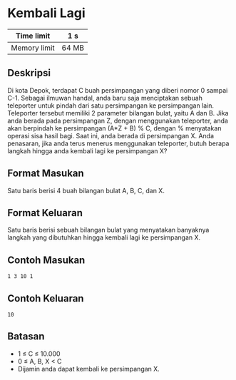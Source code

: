 # Kembali Lagi

| Time limit | 1 s |
| --- | --- |
| Memory limit | 64 MB |

## Deskripsi

Di kota Depok, terdapat C buah persimpangan yang diberi nomor 0 sampai C-1. Sebagai ilmuwan handal, anda baru saja menciptakan sebuah teleporter untuk pindah dari satu persimpangan ke persimpangan lain. Teleporter tersebut memiliki 2 parameter bilangan bulat, yaitu A dan B. Jika anda berada pada persimpangan Z, dengan menggunakan teleporter, anda akan berpindah ke persimpangan (A*Z + B) % C, dengan % menyatakan operasi sisa hasil bagi. Saat ini, anda berada di persimpangan X. Anda penasaran, jika anda terus menerus menggunakan teleporter, butuh berapa langkah hingga anda kembali lagi ke persimpangan X?

## Format Masukan

Satu baris berisi 4 buah bilangan bulat A, B, C, dan X.

## Format Keluaran

Satu baris berisi sebuah bilangan bulat yang menyatakan banyaknya langkah yang dibutuhkan hingga kembali lagi ke persimpangan X.

## Contoh Masukan

    1 3 10 1

## Contoh Keluaran

    10

## Batasan

- 1 ≤ C ≤ 10.000
- 0 ≤ A, B, X < C
- Dijamin anda dapat kembali ke persimpangan X.
